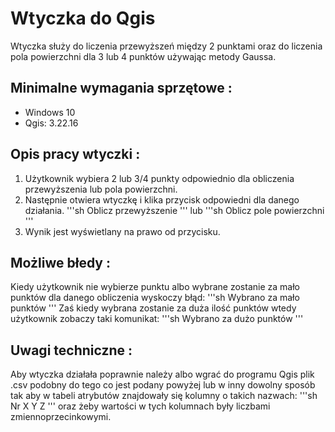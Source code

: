 # Wtyczka do Qgis
Wtyczka służy do liczenia przewyższeń między 2 punktami oraz do liczenia pola powierzchni dla 3 lub 4 punktów używając metody Gaussa.

## Minimalne wymagania sprzętowe :
- Windows 10  
- Qgis: 3.22.16

## Opis pracy wtyczki :
1. Użytkownik wybiera 2 lub 3/4 punkty odpowiednio dla obliczenia przewyższenia lub pola powierzchni.
2. Następnie otwiera wtyczkę i klika przycisk odpowiedni dla danego działania.
'''sh
Oblicz przewyższenie
'''
lub
'''sh
Oblicz pole powierzchni
'''
3. Wynik jest wyświetlany na prawo od przycisku.

## Możliwe błedy :
Kiedy użytkownik nie wybierze punktu albo wybrane zostanie za mało punktów dla danego obliczenia wyskoczy błąd:
'''sh
Wybrano za mało punktów
'''
Zaś kiedy wybrana zostanie za duża ilość punktów wtedy użytkownik zobaczy taki komunikat:
'''sh
Wybrano za dużo punktów
'''

## Uwagi techniczne :
Aby wtyczka działała poprawnie należy albo wgrać do programu Qgis plik .csv podobny do tego co jest podany powyżej lub w inny dowolny sposób tak aby w tabeli atrybutów znajdowały się kolumny o takich nazwach:
'''sh
Nr X Y Z
'''
oraz żeby wartości w tych kolumnach były liczbami zmiennoprzecinkowymi.
